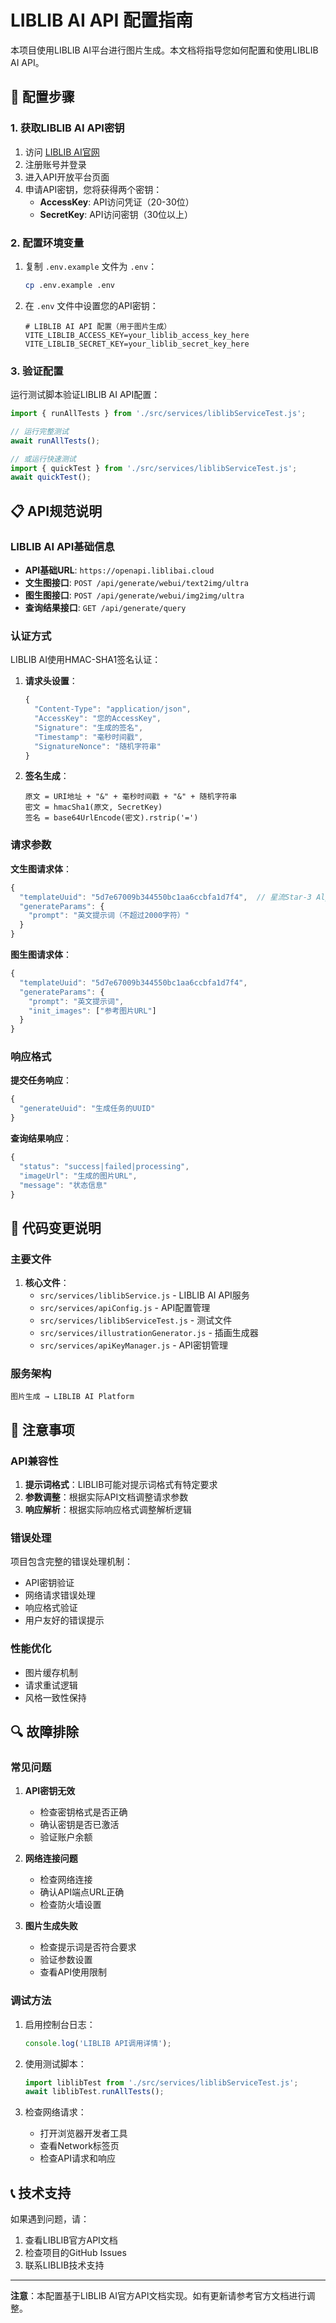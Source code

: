 # LIBLIB AI API 配置指南

本项目使用LIBLIB AI平台进行图片生成。本文档将指导您如何配置和使用LIBLIB AI API。

## 🔧 配置步骤

### 1. 获取LIBLIB AI API密钥

1. 访问 [LIBLIB AI官网](https://www.liblib.art/)
2. 注册账号并登录
3. 进入API开放平台页面
4. 申请API密钥，您将获得两个密钥：
   - **AccessKey**: API访问凭证（20-30位）
   - **SecretKey**: API访问密钥（30位以上）

### 2. 配置环境变量

1. 复制 `.env.example` 文件为 `.env`：
   ```bash
   cp .env.example .env
   ```

2. 在 `.env` 文件中设置您的API密钥：
   ```env
   # LIBLIB AI API 配置（用于图片生成）
   VITE_LIBLIB_ACCESS_KEY=your_liblib_access_key_here
   VITE_LIBLIB_SECRET_KEY=your_liblib_secret_key_here
   ```

### 3. 验证配置

运行测试脚本验证LIBLIB AI API配置：

```javascript
import { runAllTests } from './src/services/liblibServiceTest.js';

// 运行完整测试
await runAllTests();

// 或运行快速测试
import { quickTest } from './src/services/liblibServiceTest.js';
await quickTest();
```

## 📋 API规范说明

### LIBLIB AI API基础信息

- **API基础URL**: `https://openapi.liblibai.cloud`
- **文生图接口**: `POST /api/generate/webui/text2img/ultra`
- **图生图接口**: `POST /api/generate/webui/img2img/ultra`
- **查询结果接口**: `GET /api/generate/query`

### 认证方式

LIBLIB AI使用HMAC-SHA1签名认证：

1. **请求头设置**：
   ```javascript
   {
     "Content-Type": "application/json",
     "AccessKey": "您的AccessKey",
     "Signature": "生成的签名",
     "Timestamp": "毫秒时间戳",
     "SignatureNonce": "随机字符串"
   }
   ```

2. **签名生成**：
   ```
   原文 = URI地址 + "&" + 毫秒时间戳 + "&" + 随机字符串
   密文 = hmacSha1(原文, SecretKey)
   签名 = base64UrlEncode(密文).rstrip('=')
   ```

### 请求参数

**文生图请求体**：
```javascript
{
  "templateUuid": "5d7e67009b344550bc1aa6ccbfa1d7f4",  // 星流Star-3 Alpha模板ID
  "generateParams": {
    "prompt": "英文提示词（不超过2000字符）"
  }
}
```

**图生图请求体**：
```javascript
{
  "templateUuid": "5d7e67009b344550bc1aa6ccbfa1d7f4",
  "generateParams": {
    "prompt": "英文提示词",
    "init_images": ["参考图片URL"]
  }
}
```

### 响应格式

**提交任务响应**：
```javascript
{
  "generateUuid": "生成任务的UUID"
}
```

**查询结果响应**：
```javascript
{
  "status": "success|failed|processing",
  "imageUrl": "生成的图片URL",
  "message": "状态信息"
}
```

## 🔄 代码变更说明

### 主要文件

1. **核心文件**：
   - `src/services/liblibService.js` - LIBLIB AI API服务
   - `src/services/apiConfig.js` - API配置管理
   - `src/services/liblibServiceTest.js` - 测试文件
   - `src/services/illustrationGenerator.js` - 插画生成器
   - `src/services/apiKeyManager.js` - API密钥管理

### 服务架构

```
图片生成 → LIBLIB AI Platform
```

## 🚨 注意事项

### API兼容性

1. **提示词格式**：LIBLIB可能对提示词格式有特定要求
2. **参数调整**：根据实际API文档调整请求参数
3. **响应解析**：根据实际响应格式调整解析逻辑

### 错误处理

项目包含完整的错误处理机制：

- API密钥验证
- 网络请求错误处理
- 响应格式验证
- 用户友好的错误提示

### 性能优化

- 图片缓存机制
- 请求重试逻辑
- 风格一致性保持

## 🔍 故障排除

### 常见问题

1. **API密钥无效**
   - 检查密钥格式是否正确
   - 确认密钥是否已激活
   - 验证账户余额

2. **网络连接问题**
   - 检查网络连接
   - 确认API端点URL正确
   - 检查防火墙设置

3. **图片生成失败**
   - 检查提示词是否符合要求
   - 验证参数设置
   - 查看API使用限制

### 调试方法

1. 启用控制台日志：
   ```javascript
   console.log('LIBLIB API调用详情');
   ```

2. 使用测试脚本：
   ```javascript
   import liblibTest from './src/services/liblibServiceTest.js';
   await liblibTest.runAllTests();
   ```

3. 检查网络请求：
   - 打开浏览器开发者工具
   - 查看Network标签页
   - 检查API请求和响应

## 📞 技术支持

如果遇到问题，请：

1. 查看LIBLIB官方API文档
2. 检查项目的GitHub Issues
3. 联系LIBLIB技术支持

---

**注意**：本配置基于LIBLIB AI官方API文档实现。如有更新请参考官方文档进行调整。
